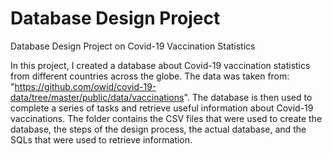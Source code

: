 # Database Design Project
Database Design Project on Covid-19 Vaccination Statistics

In this project, I created a database about Covid-19 vaccination statistics from different countries across the globe. The data was taken from: "https://github.com/owid/covid-19-data/tree/master/public/data/vaccinations". The database is then used to complete a series of tasks and retrieve useful information about Covid-19 vaccinations. The folder contains the CSV files that were used to create the database, the steps of the design process, the actual database, and the SQLs that were used to retrieve information.
